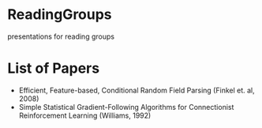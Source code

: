 # ReadingGroups
presentations for reading groups

# List of Papers
* Efficient, Feature-based, Conditional Random Field Parsing (Finkel et. al, 2008)
* Simple Statistical Gradient-Following Algorithms for Connectionist Reinforcement Learning
  (Williams, 1992)
